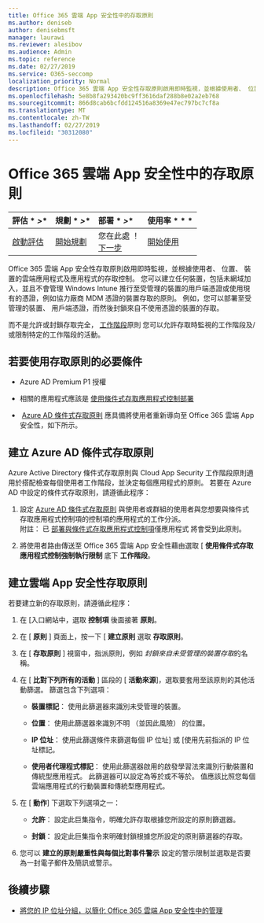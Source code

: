 ```yaml
---
title: Office 365 雲端 App 安全性中的存取原則
ms.author: deniseb
author: denisebmsft
manager: laurawi
ms.reviewer: alesibov
ms.audience: Admin
ms.topic: reference
ms.date: 02/27/2019
ms.service: O365-seccomp
localization_priority: Normal
description: Office 365 雲端 App 安全性存取原則啟用即時監視，並根據使用者、 位置、 裝置的雲端應用程式及應用程式的存取控制。 您可以建立任何裝置，包括未網域加入，並且不會管理 Windows Intune 推行至受管理的裝置的用戶端憑證或使用現有的憑證，例如協力廠商 MDM 憑證的裝置存取的原則。 例如，您可以部署至受管理的裝置、 用戶端憑證，而然後封鎖來自不使用憑證的裝置的存取。
ms.openlocfilehash: 5e8b8fa293420bc9ff3616daf288b8e02a2eb768
ms.sourcegitcommit: 866d8cab6bcfdd124516a8369e47ec797bc7cf8a
ms.translationtype: MT
ms.contentlocale: zh-TW
ms.lasthandoff: 02/27/2019
ms.locfileid: "30312080"
---
```

# <a name="access-policies-in-office-365-cloud-app-security"></a>Office 365 雲端 App 安全性中的存取原則

|評估 * *\>**|規劃 * *\>**|部署 * *\>**|使用率 * * *|
|:-----|:-----|:-----|:-----|
|[啟動評估](office-365-cas-overview.md) <br/> |[開始規劃](get-ready-for-office-365-cas.md) <br/> |您在此處 ！  <br/> [下一步](group-your-ip-addresses-in-ocas.md) <br/> |[開始使用](utilization-activities-for-ocas.md) <br/> |

Office 365 雲端 App 安全性存取原則啟用即時監視，並根據使用者、 位置、 裝置的雲端應用程式及應用程式的存取控制。 您可以建立任何裝置，包括未網域加入，並且不會管理 Windows Intune 推行至受管理的裝置的用戶端憑證或使用現有的憑證，例如協力廠商 MDM 憑證的裝置存取的原則。 例如，您可以部署至受管理的裝置、 用戶端憑證，而然後封鎖來自不使用憑證的裝置的存取。

而不是允許或封鎖存取完全， [工作階段](ocas-session-policies.md)原則 您可以允許存取時監視的工作階段及/或限制特定的工作階段的活動。

## <a name="prerequisites-to-using-access-policies"></a>若要使用存取原則的必要條件

- Azure AD Premium P1 授權

- 相關的應用程式應該是 [使用條件式存取應用程式控制部署](https://docs.microsoft.com/en-us/cloud-app-security/proxy-deployment-aad)

-  [Azure AD 條件式存取原則](https://docs.microsoft.com/azure/active-directory/active-directory-conditional-access-azure-portal) 應具備將使用者重新導向至 Office 365 雲端 App 安全性，如下所示。

## <a name="create-an-azure-ad-conditional-access-policy"></a>建立 Azure AD 條件式存取原則

Azure Active Directory 條件式存取原則與 Cloud App Security 工作階段原則適用於搭配檢查每個使用者工作階段，並決定每個應用程式的原則。 若要在 Azure AD 中設定的條件式存取原則，請遵循此程序：

1. 設定 [Azure AD 條件式存取原則](https://docs.microsoft.com/azure/active-directory/active-directory-conditional-access-azure-portal) 與使用者或群組的使用者與您想要與條件式存取應用程式控制項的控制項的應用程式的工作分派。<br>附註： 已 [部署與條件式存取應用程式控制項](https://docs.microsoft.com/cloud-app-security/proxy-deployment-aad)僅應用程式 將會受到此原則。

2. 將使用者路由傳送至 Office 365 雲端 App 安全性藉由選取 [ **使用條件式存取應用程式控制強制執行限制** 底下 **工作階段**。

## <a name="create-a-cloud-app-security-access-policy"></a>建立雲端 App 安全性存取原則

若要建立新的存取原則，請遵循此程序：

1. 在 [入口網站中，選取 **控制項** 後面接著 **原則**。

2. 在 [ **原則** ] 頁面上，按一下 [ **建立原則** 選取 **存取原則**。

3. 在 [ **存取原則** ] 視窗中，指派原則，例如 *封鎖來自未受管理的裝置存取*的名稱。

4. 在 [ **比對下列所有的活動** ] 區段的 [ **活動來源**]，選取要套用至該原則的其他活動篩選。 篩選包含下列選項：
    
    - **裝置標記**： 使用此篩選器來識別未受管理的裝置。
    
    - **位置**： 使用此篩選器來識別不明 （並因此風險） 的位置。
    
    - **IP 位址**： 使用此篩選條件來篩選每個 IP 位址] 或 [使用先前指派的 IP 位址標記。
    
    - **使用者代理程式標記**： 使用此篩選器啟用的啟發學習法來識別行動裝置和傳統型應用程式。 此篩選器可以設定為等於或不等於。 值應該比照您每個雲端應用程式的行動裝置和傳統型應用程式。

5. 在 [ **動作**] 下選取下列選項之一：
    
    - **允許**： 設定此巨集指令，明確允許存取根據您所設定的原則篩選器。
    
    - **封鎖**： 設定此巨集指令來明確封鎖根據您所設定的原則篩選器的存取。

6. 您可以 **建立的原則嚴重性與每個比對事件警示** 設定的警示限制並選取是否要為一封電子郵件及簡訊或警示。

## <a name="next-steps"></a>後續步驟

- [將您的 IP 位址分組，以簡化 Office 365 雲端 App 安全性中的管理](group-your-ip-addresses-in-ocas.md)